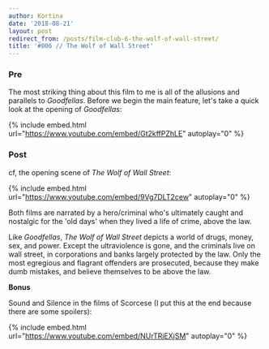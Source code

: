 ```yaml
---
author: Kortina
date: '2018-08-21'
layout: post
redirect_from: /posts/film-club-6-the-wolf-of-wall-street/
title: '#006 // The Wolf of Wall Street'
---
```


### Pre

The most striking thing about this film to me is all of the allusions and parallels to *Goodfellas*. Before we begin the main feature, let's take a quick look at the opening of *Goodfellas*:

{% include embed.html url="https://www.youtube.com/embed/Gt2kffPZhLE" autoplay="0" %}

### Post

cf, the opening scene of *The Wolf of Wall Street*:

{% include embed.html url="https://www.youtube.com/embed/9Vg7DLT2cew" autoplay="0" %}

Both films are narrated by a hero/criminal who's ultimately caught and nostalgic for the 'old days' when they lived a life of crime, above the law.

Like *Goodfellas*, *The Wolf of Wall Street* depicts a world of drugs, money, sex, and power. Except the ultraviolence is gone, and the criminals live on wall street, in corporations and banks largely protected by the law. Only the most egregious and flagrant offenders are prosecuted, because they make dumb mistakes, and believe themselves to be above the law.

**Bonus**

Sound and Silence in the films of Scorcese (I put this at the end because there are some spoilers):

{% include embed.html url="https://www.youtube.com/embed/NUrTRjEXjSM" autoplay="0" %}